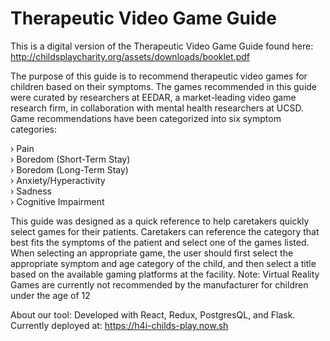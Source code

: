 # Therapeutic Video Game Guide

This is a digital version of the Therapeutic Video Game Guide found here: http://childsplaycharity.org/assets/downloads/booklet.pdf

The purpose of this guide is to recommend therapeutic video games for children based on their symptoms. The games recommended in this guide were curated by researchers at EEDAR, a market-leading video game research firm, in collaboration with mental health researchers at UCSD. Game recommendations have been categorized into six symptom categories:

› Pain   
› Boredom (Short-Term Stay)   
› Boredom (Long-Term Stay)   
› Anxiety/Hyperactivity   
› Sadness   
› Cognitive Impairment

This guide was designed as a quick reference to help caretakers quickly select games for their patients. Caretakers can reference the category that best fits the symptoms of the patient and select one of the games listed. When selecting an appropriate game, the user should first select the appropriate symptom and age category of the child, and then select a title based on the available gaming platforms at the facility. Note: Virtual Reality Games are currently not recommended by the manufacturer for children under the age of 12

About our tool:
Developed with React, Redux, PostgresQL, and Flask. Currently deployed at: https://h4i-childs-play.now.sh
